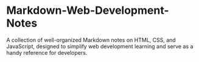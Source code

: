 # Markdown-Web-Development-Notes
A collection of well-organized Markdown notes on HTML, CSS, and JavaScript, designed to simplify web development learning and serve as a handy reference for developers.
